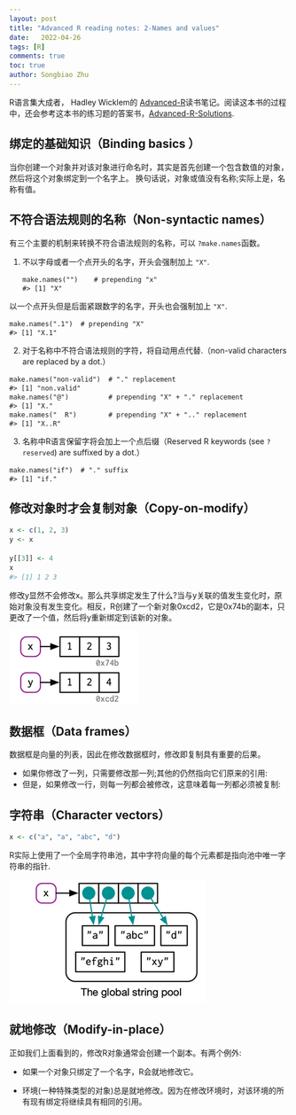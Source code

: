 ```yaml
---
layout: post
title: "Advanced R reading notes: 2-Names and values"
date:   2022-04-26
tags: [R]
comments: true
toc: true
author: Songbiao Zhu
---
```


R语言集大成者， Hadley Wicklem的 [Advanced-R](https://adv-r.hadley.nz/introduction.html)读书笔记。阅读这本书的过程中，还会参考这本书的练习题的答案书，[Advanced-R-Solutions](https://advanced-r-solutions.rbind.io/names-and-values.html).

<!-- more -->

## 绑定的基础知识（Binding basics ）

当你创建一个对象并对该对象进行命名时，其实是首先创建一个包含数值的对象，然后将这个对象绑定到一个名字上。
换句话说，对象或值没有名称;实际上是，名称有值。

## 不符合语法规则的名称（Non-syntactic names）

有三个主要的机制来转换不符合语法规则的名称，可以 `?make.names`函数。

1. 不以字母或者一个点开头的名字，开头会强制加上 `"X"`.

    ```
    make.names("")    # prepending "x"
    #> [1] "X"
    ```

以一个点开头但是后面紧跟数字的名字，开头也会强制加上 `"X"`.

```
make.names(".1")  # prepending "X"
#> [1] "X.1"
```

2. 对于名称中不符合语法规则的字符，将自动用点代替.（non-valid characters are replaced by a dot.）

```
make.names("non-valid")  # "." replacement
#> [1] "non.valid"
make.names("@")          # prepending "X" + "." replacement 
#> [1] "X."
make.names("  R")        # prepending "X" + ".." replacement
#> [1] "X..R"
```

3. 名称中R语言保留字将会加上一个点后缀（Reserved R keywords (see `?reserved`) are suffixed by a dot.）

```
make.names("if")  # "." suffix
#> [1] "if."
```

## 修改对象时才会复制对象（Copy-on-modify）
```R
x <- c(1, 2, 3)
y <- x

y[[3]] <- 4
x
#> [1] 1 2 3
```
修改y显然不会修改x。那么共享绑定发生了什么?当与y关联的值发生变化时，原始对象没有发生变化。相反，R创建了一个新对象0xcd2，它是0x74b的副本，只更改了一个值，然后将y重新绑定到该新的对象。

![copy-on-modify](https://raw.githubusercontent.com/SongbiaoZhu/picBed/main/copy-on-modify.png)

## 数据框（Data frames）

数据框是向量的列表，因此在修改数据框时，修改即复制具有重要的后果。

* 如果你修改了一列，只需要修改那一列;其他的仍然指向它们原来的引用:
* 但是，如果修改一行，则每一列都会被修改，这意味着每一列都必须被复制:

## 字符串（Character vectors）

```R
x <- c("a", "a", "abc", "d")
```

R实际上使用了一个全局字符串池，其中字符向量的每个元素都是指向池中唯一字符串的指针.

![global-string-pool](https://raw.githubusercontent.com/SongbiaoZhu/picBed/main/global-string-pool.png)

##  就地修改（Modify-in-place）

正如我们上面看到的，修改R对象通常会创建一个副本。有两个例外:

* 如果一个对象只绑定了一个名字，R会就地修改它。

* 环境(一种特殊类型的对象)总是就地修改。因为在修改环境时，对该环境的所有现有绑定将继续具有相同的引用。
